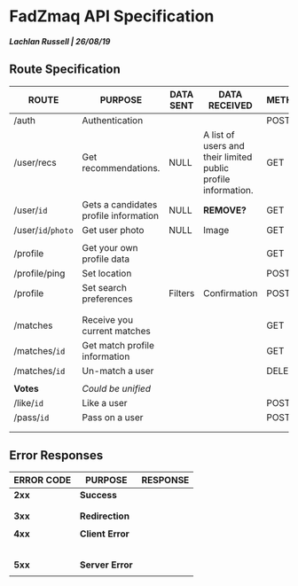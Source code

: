 # FadZmaq API Specification

##### Lachlan Russell | 26/08/19



## Route Specification

| ROUTE              | PURPOSE                               | DATA SENT | DATA RECEIVED                                                | METHOD |
| ------------------ | ------------------------------------- | --------- | ------------------------------------------------------------ | ------ |
| /auth              | Authentication                        |           |                                                              | POST   |
| /user/recs         | Get recommendations.                  | NULL      | A list of users and their limited public profile information. | GET    |
| /user/`id`         | Gets a candidates profile information | NULL      | **REMOVE?**                                                  | GET    |
| /user/`id`/`photo` | Get user photo                        | NULL      | Image                                                        | GET    |
|                    |                                       |           |                                                              |        |
| /profile           | Get your own profile data             |           |                                                              | GET    |
| /profile/ping      | Set location                          |           |                                                              | POST   |
| /profile           | Set search preferences                | Filters   | Confirmation                                                 | POST   |
|                    |                                       |           |                                                              |        |
|                    |                                       |           |                                                              |        |
| /matches           | Receive you current matches           |           |                                                              | GET    |
| /matches/`id`​      | Get match profile information         |           |                                                              | GET    |
| /matches/`id`      | Un-match a user                       |           |                                                              | DELETE |
|                    |                                       |           |                                                              |        |
| **Votes**          | *Could be unified*                    |           |                                                              |        |
| /like/`id`         | Like a user                           |           |                                                              | POST   |
| /pass/`id`         | Pass on a user                        |           |                                                              | POST   |
|                    |                                       |           |                                                              |        |
|                    |                                       |           |                                                              |        |

## Error Responses

| ERROR CODE | PURPOSE          | RESPONSE |
| ---------- | ---------------- | -------- |
| **2xx**    | **Success**      |          |
|            |                  |          |
|            |                  |          |
| **3xx**    | **Redirection**  |          |
|            |                  |          |
| **4xx**    | **Client Error** |          |
|            |                  |          |
|            |                  |          |
|            |                  |          |
|            |                  |          |
|            |                  |          |
| **5xx**    | **Server Error** |          |
|            |                  |          |



